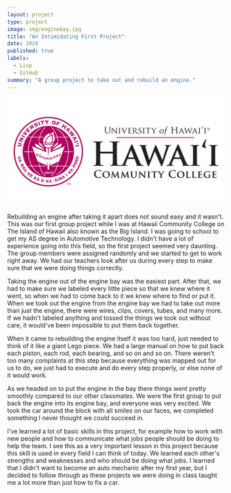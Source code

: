 ```yaml
---
layout: project
type: project
image: img/enginebay.jpg
title: "An Intimidating First Project"
date: 2020
published: true
labels:
  - Lisp
  - GitHub
summary: "A group project to take out and rebuild an engine."
---
```


<img class="img-fluid" src="../img/hawaiiccnew.jpg">

Rebuilding an engine after taking it apart does not sound easy and it wasn't. This was our first group project while I was at Hawaii Community College on The Island of Hawaii also known as the Big Island. I was going to school to get my AS degree in Automotive Technology. I didn't have a lot of experience going into this field, so the first project seemed very daunting. The group members were assigned randomly and we started to get to work right away. We had our teachers look after us during every step to make sure that we were doing things correctly. 

Taking the engine out of the engine bay was the easiest part. After that, we had to make sure we labeled every little piece so that we knew where it went, so when we had to come back to it we knew where to find or put it. When we took out the engine from the engine bay we had to take out more than just the engine, there were wires, clips, covers, tubes, and many more. If we hadn't labeled anything and tossed the things we took out without care, it would've been impossible to put them back together. 


When it came to rebuilding the engine itself it was too hard, just needed to think of it like a giant Lego piece. We had a large manual on how to put back each piston, each rod, each bearing, and so on and so on. There weren't too many complaints at this step because everything was mapped out for us to do, we just had to execute and do every step properly, or else none of it would work.

As we headed on to put the engine in the bay there things went pretty smoothly compared to our other classmates. We were the first group to put back the engine into its engine bay, and everyone was very excited. We took the car around the block with all smiles on our faces, we completed something I never thought we could succeed in. 

I've learned a lot of basic skills in this project, for example how to work with new people and how to communicate what jobs people should be doing to help the team. I see this as a very important lesson in this project because this skill is used in every field I can think of today. We learned each other's strengths and weaknesses and who should be doing what jobs. I learned that I didn't want to become an auto mechanic after my first year, but I decided to follow through as these projects we were doing in class taught me a lot more than just how to fix a car.
